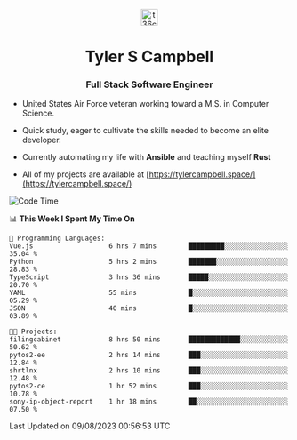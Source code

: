 <p align="center">
<a href="https://www.linkedin.com/in/t36campbell" target="blank"><img align="center" src="https://ik.imagekit.io/t36campbell/Portfolio/linkedin.png.original_m8bbGgPh6.png" alt="t36campbell" height="30" width="30" /></a>
</p>
<h1 align="center">Tyler S Campbell</h1>
<h3 align="center">Full Stack Software Engineer</h3>

* United States Air Force veteran working toward a M.S. in Computer Science.

* Quick study, eager to cultivate the skills needed to become an elite developer.

* Currently automating my life with **Ansible** and teaching myself **Rust**

* All of my projects are available at [https://tylercampbell.space/](https://tylercampbell.space/)

<!--START_SECTION:waka-->
![Code Time](http://img.shields.io/badge/Code%20Time-2%2C680%20hrs%203%20mins-blue)

📊 **This Week I Spent My Time On** 

```text
💬 Programming Languages: 
Vue.js                   6 hrs 7 mins        █████████░░░░░░░░░░░░░░░░   35.04 % 
Python                   5 hrs 2 mins        ███████░░░░░░░░░░░░░░░░░░   28.83 % 
TypeScript               3 hrs 36 mins       █████░░░░░░░░░░░░░░░░░░░░   20.70 % 
YAML                     55 mins             █░░░░░░░░░░░░░░░░░░░░░░░░   05.29 % 
JSON                     40 mins             █░░░░░░░░░░░░░░░░░░░░░░░░   03.89 % 

🐱‍💻 Projects: 
filingcabinet            8 hrs 50 mins       █████████████░░░░░░░░░░░░   50.62 % 
pytos2-ee                2 hrs 14 mins       ███░░░░░░░░░░░░░░░░░░░░░░   12.84 % 
shrtlnx                  2 hrs 10 mins       ███░░░░░░░░░░░░░░░░░░░░░░   12.48 % 
pytos2-ce                1 hr 52 mins        ███░░░░░░░░░░░░░░░░░░░░░░   10.78 % 
sony-ip-object-report    1 hr 18 mins        ██░░░░░░░░░░░░░░░░░░░░░░░   07.50 % 
```


 Last Updated on 09/08/2023 00:56:53 UTC
<!--END_SECTION:waka-->
